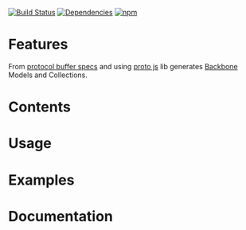 [![Build Status](https://travis-ci.org/fairway-digital/shaft.svg?branch=master)](https://travis-ci.org/fairway-digital/shaft)
[![Dependencies](https://david-dm.org/fairway-digital/shaft.svg)](https://david-dm.org/fairway-digital/shaft)
[![npm](https://img.shields.io/npm/v/shaft.js.svg)](https://www.npmjs.com/package/shaft.js)


# Features

From [protocol buffer specs](https://developers.google.com/protocol-buffers/)
and using [proto js](http://dcode.io/protobuf.js/) lib generates
[Backbone](http://backbonejs.org/) Models and Collections.

# Contents

# Usage

# Examples

# Documentation


